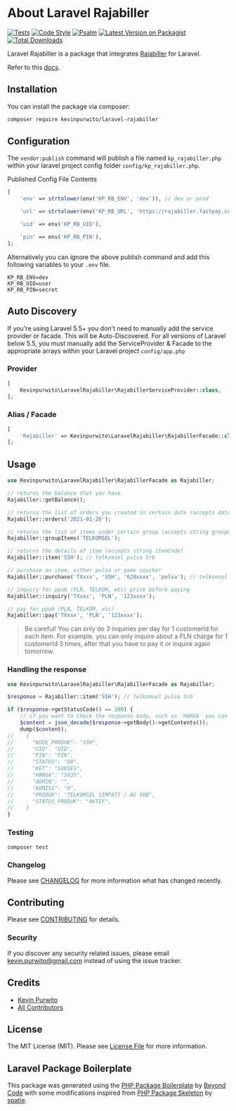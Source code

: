 # About Laravel Rajabiller

[![Tests](https://github.com/kevinpurwito/laravel-rajabiller/actions/workflows/run-tests.yml/badge.svg?branch=main)](https://github.com/kevinpurwito/laravel-rajabiller/actions/workflows/run-tests.yml)
[![Code Style](https://github.com/kevinpurwito/laravel-rajabiller/actions/workflows/php-cs-fixer.yml/badge.svg?branch=main)](https://github.com/kevinpurwito/laravel-rajabiller/actions/workflows/php-cs-fixer.yml)
[![Psalm](https://github.com/kevinpurwito/laravel-rajabiller/actions/workflows/psalm.yml/badge.svg?branch=main)](https://github.com/kevinpurwito/laravel-rajabiller/actions/workflows/psalm.yml)
[![Latest Version on Packagist](https://img.shields.io/packagist/v/kevinpurwito/laravel-rajabiller.svg?style=flat-square)](https://packagist.org/packages/kevinpurwito/laravel-rajabiller)
[![Total Downloads](https://img.shields.io/packagist/dt/kevinpurwito/laravel-rajabiller.svg?style=flat-square)](https://packagist.org/packages/kevinpurwito/laravel-rajabiller)

Laravel Rajabiller is a package that integrates [Rajabiller](https://www.rajabiller.com/) for Laravel.

Refer to this [docs](https://www.rajabiller.com/docs/json).

## Installation

You can install the package via composer:

```bash
composer require kevinpurwito/laravel-rajabiller
```

## Configuration

The `vendor:publish` command will publish a file named `kp_rajabiller.php` within your laravel project config
folder `config/kp_rajabiller.php`.

Published Config File Contents

```php
[
    'env' => strtolower(env('KP_RB_ENV', 'dev')), // dev or prod

    'url' => strtolower(env('KP_RB_URL', 'https://rajabiller.fastpay.co.id/transaksi/json_devel.php')),

    'uid' => env('KP_RB_UID'),

    'pin' => env('KP_RB_PIN'),
];
```

Alternatively you can ignore the above publish command and add this following variables to your `.env` file.

```text
KP_RB_ENV=dev
KP_RB_UID=user
KP_RB_PIN=secret
```

## Auto Discovery

If you're using Laravel 5.5+ you don't need to manually add the service provider or facade. This will be
Auto-Discovered. For all versions of Laravel below 5.5, you must manually add the ServiceProvider & Facade to the
appropriate arrays within your Laravel project `config/app.php`

### Provider

```php
[
    Kevinpurwito\LaravelRajabiller\RajabillerServiceProvider::class,
];
```

### Alias / Facade

```php
[
    'Rajabiller' => Kevinpurwito\LaravelRajabiller\RajabillerFacade::class,
];
```

## Usage

```php
use Kevinpurwito\LaravelRajabiller\RajabillerFacade as Rajabiller;

// returns the balance that you have
Rajabiller::getBalance();

// returns the list of orders you created in certain date (accepts date in Y-m-d format)
Rajabiller::orders('2021-01-20');

// returns the list of items under certain group (accepts string groupCode)
Rajabiller::groupItems('TELKOMSEL');

// returns the details of item (accepts string itemCode)
Rajabiller::item('S5H'); // telkomsel pulsa 5rb

// purchase an item, either pulsa or game voucher
Rajabiller::purchase('TXxxx', 'S5H', '628xxxx', 'pulsa'); // telkomsel pulsa 5rb

// inquiry for ppob (PLN, TELKOM, etc) price before paying
Rajabiller::inquiry('TXxxx', 'PLN', '123xxxx');

// pay for ppob (PLN, TELKOM, etc)
Rajabiller::pay('TXxxx', 'PLN', '123xxxx');

```

> Be careful! You can only do 3 inquiries per day for 1 customerId for each item. 
> For example. you can only inquire about a PLN charge for 1 customerId 3 times, after that you have to pay it or inquire again tomorrow.

### Handling the response

```php
use Kevinpurwito\LaravelRajabiller\RajabillerFacade as Rajabiller;

$response = Rajabiller::item('S5H'); // telkomsel pulsa 5rb

if ($response->getStatusCode() == 200) {
    // if you want to check the response body, such as `HARGA` you can do this:
    $content = json_decode($response->getBody()->getContents());
    dump($content);
//    {
//      "KODE_PRODUK": "S5H",
//      "UID": "UID",
//      "PIN": "PIN",
//      "STATUS": "00",
//      "KET": "SUKSES",
//      "HARGA": "5435",
//      "ADMIN": "",
//      "KOMISI": "0",
//      "PRODUK": "TELKOMSEL SIMPATI / AS 5RB",
//      "STATUS_PRODUK": "AKTIF",
//    }
}

```

### Testing

```bash
composer test
```

### Changelog

Please see [CHANGELOG](CHANGELOG.md) for more information what has changed recently.

## Contributing

Please see [CONTRIBUTING](.github/CONTRIBUTING.md) for details.

### Security

If you discover any security related issues, please email [kevin.purwito@gmail.com](mailto:kevin.purwito@gmail.com)
instead of using the issue tracker.

## Credits

- [Kevin Purwito](https://github.com/kevinpurwito)
- [All Contributors](../../contributors)

## License

The MIT License (MIT). Please see [License File](LICENSE.md) for more information.

## Laravel Package Boilerplate

This package was generated using the [PHP Package Boilerplate](https://laravelpackageboilerplate.com)
by [Beyond Code](http://beyondco.de/)
with some modifications inspired from [PHP Package Skeleton](https://github.com/spatie/package-skeleton-php)
by [spatie](https://spatie.be/).
